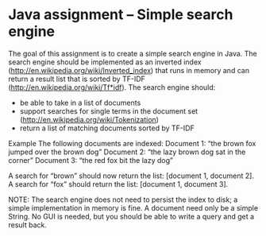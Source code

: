 Java assignment – Simple search engine
======================================
The goal of this assignment is to create a simple search engine in Java. The search engine should be implemented as an inverted index (http://en.wikipedia.org/wiki/Inverted_index) that runs in memory and can return a result list that is sorted by TF-IDF (http://en.wikipedia.org/wiki/Tf*idf).
The search engine should:
- be able to take in a list of documents
- support searches for single terms in the document set (http://en.wikipedia.org/wiki/Tokenization)
- return a list of matching documents sorted by TF-IDF

Example
The following documents are indexed:
Document 1: “the brown fox jumped over the brown dog” 
Document 2: “the lazy brown dog sat in the corner” 
Document 3: “the red fox bit the lazy dog”

A search for “brown” should now return the list: [document 1, document 2]. 
A search for “fox” should return the list: [document 1, document 3].


NOTE: The search engine does not need to persist the index to disk; a simple implementation in memory is fine. A document need only be a simple String. No GUI is needed, but you should be able to write a query and get a result back.

